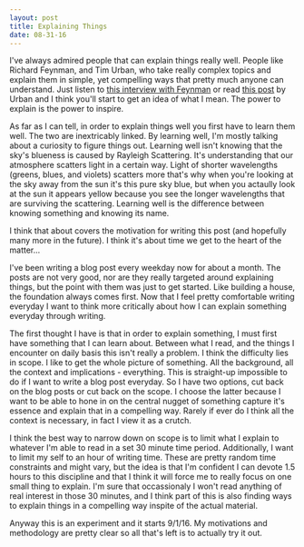 ```yaml
---
layout: post
title: Explaining Things
date: 08-31-16
---
```


I've always admired people that can explain things really well. People like Richard Feynman, and Tim Urban,
who take really complex topics and explain them in simple, yet compelling ways that pretty much anyone can understand.
Just listen to [this interview with Feynman](http://www.abc.net.au/radionational/programs/inconversation/the-late-great-physicist-richard-feynman/3273144)
or read [this post](http://waitbutwhy.com/2014/06/taming-mammoth-let-peoples-opinions-run-life.html) by Urban and I think you'll start to get an idea of what I mean. The power to explain is the power
to inspire.


As far as I can tell, in order to explain things well you first have to learn them well. The two are inextricably linked. By learning well,
I'm mostly talking about a curiosity to figure things out. Learning well isn't knowing that the sky's blueness is
caused by Rayleigh Scattering. It's understanding that our atmosphere scatters light in a certain way. Light of shorter wavelengths
(greens, blues, and violets) scatters more that's why when you're looking at the sky away from the sun it's this pure sky blue, but when
you actaully look at the sun it appears yellow because you see the longer wavelengths that are surviving the scattering. Learning well is
the difference between knowing something and knowing its name.


I think that about covers the motivation for writing this post (and hopefully many more in the future). I think it's about time we get to the heart
of the matter...


I've been writing a blog post every weekday now for about a month. The posts are not very good, nor are they really targeted around explaining
things, but the point with them was just to get started. Like building a house, the foundation always comes first. Now that I feel pretty comfortable
writing everyday I want to think more critically about how I can explain something everyday through writing.


The first thought I have is that in order to explain something, I must first have something that I can learn about. Between what I read, and the things
I encounter on daily basis this isn't really a problem. I think the difficulty lies in scope. I like to get the whole picture of something. All the
background, all the context and implications - everything. This is straight-up impossible to do if I want to write a blog post everyday. So I have two
options, cut back on the blog posts or cut back on the scope. I choose the latter because I want to be able to hone in on the central nugget of something
capture it's essence and explain that in a compelling way. Rarely if ever do I think all the context is necessary, in fact I view it as a crutch.


I think the best way to narrow down on scope is to limit what I explain to whatever I'm able to read in a set 30 minute time period. Additionally, I want
to limit my self to an hour of writing time. These are pretty random time constraints and might vary, but the idea is that I'm confident I can devote 1.5 hours
to this discipline and that I think it will force me to really focus on one small thing to explain. I'm sure that occassionaly I won't read anything of real
interest in those 30 minutes, and I think part of this is also finding ways to explain things in a compelling way inspite of the actual material.


Anyway this is an experiment and it starts 9/1/16. My motivations and methodology are pretty clear so all that's left is to actually try it out.
